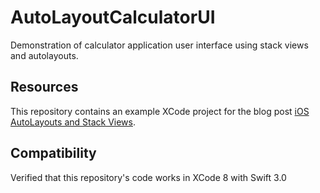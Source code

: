 # AutoLayoutCalculatorUI

Demonstration of calculator application user interface using stack views and autolayouts.

## Resources

This repository contains an example XCode project for the blog post [iOS AutoLayouts and Stack Views](https://medium.com/@kfarooqa/ios-autolayouts-and-stack-views-101eae224480#.d6nysndl4).

## Compatibility

Verified that this repository's code works in XCode 8 with Swift 3.0
